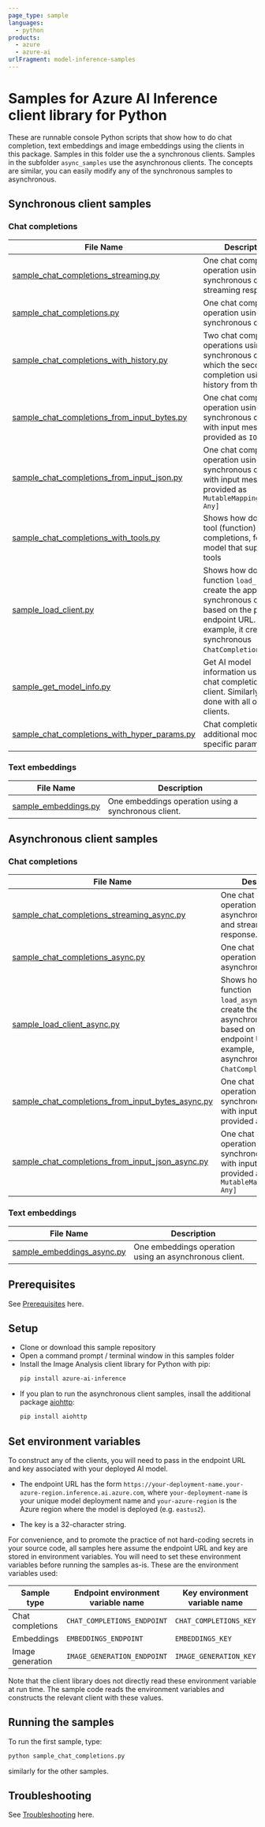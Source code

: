 ```yaml
---
page_type: sample
languages:
  - python
products:
  - azure
  - azure-ai
urlFragment: model-inference-samples
---
```


# Samples for Azure AI Inference client library for Python

These are runnable console Python scripts that show how to do chat completion, text embeddings and image embeddings using the clients in this package. Samples in this folder use the a synchronous clients. Samples in the subfolder `async_samples` use the asynchronous clients. The concepts are similar, you can easily modify any of the  synchronous samples to asynchronous.

## Synchronous client samples

### Chat completions

|**File Name**|**Description**|
|----------------|-------------|
|[sample_chat_completions_streaming.py](https://github.com/Azure/azure-sdk-for-python/blob/main/sdk/ai/azure-ai-inference/samples/sample_chat_completions_streaming.py) | One chat completion operation using a synchronous client and streaming response. |
|[sample_chat_completions.py](https://github.com/Azure/azure-sdk-for-python/blob/main/sdk/ai/azure-ai-inference/samples/sample_chat_completions.py) | One chat completion operation using a synchronous client. |
|[sample_chat_completions_with_history.py](https://github.com/Azure/azure-sdk-for-python/blob/main/sdk/ai/azure-ai-inference/samples/sample_chat_completions_with_history.py) | Two chat completion operations using a synchronous client, which the second completion using chat history from the first. |
|[sample_chat_completions_from_input_bytes.py](https://github.com/Azure/azure-sdk-for-python/blob/main/sdk/ai/azure-ai-inference/samples/sample_chat_completions_from_input_bytes.py) | One chat completion operation using a synchronous client, with input messages provided as `IO[bytes]`. |
|[sample_chat_completions_from_input_json.py](https://github.com/Azure/azure-sdk-for-python/blob/main/sdk/ai/azure-ai-inference/samples/sample_chat_completions_from_input_json.py) | One chat completion operation using a synchronous client, with input messages provided as `MutableMapping[str, Any]` |
|[sample_chat_completions_with_tools.py](https://github.com/Azure/azure-sdk-for-python/blob/main/sdk/ai/azure-ai-inference/samples/sample_chat_completions_with_tools.py) | Shows how do use a tool (function) in chat completions, for an AI model that supports tools |
|[sample_load_client.py](https://github.com/Azure/azure-sdk-for-python/blob/main/sdk/ai/azure-ai-inference/samples/sample_load_client.py) | Shows how do use the function `load_client` to create the appropriate synchronous client based on the provided endpoint URL. In this example, it creates a synchronous `ChatCompletionsClient`. |
|[sample_get_model_info.py](https://github.com/Azure/azure-sdk-for-python/blob/main/sdk/ai/azure-ai-inference/samples/sample_get_model_info.py) | Get AI model information using the chat completions client. Similarly can be done with all other clients. |
|[sample_chat_completions_with_hyper_params.py](https://github.com/Azure/azure-sdk-for-python/blob/main/sdk/ai/azure-ai-inference/samples/sample_chat_completions_with_hyper_params.py) | Chat completions with additional model-specific parameters. |


### Text embeddings

|**File Name**|**Description**|
|----------------|-------------|
|[sample_embeddings.py](https://github.com/Azure/azure-sdk-for-python/blob/main/sdk/ai/azure-ai-inference/samples/sample_embeddings.py) | One embeddings operation using a synchronous client. |

<!--
### Image embeddings

|**File Name**|**Description**|
|----------------|-------------|
|[sample_image_embeddings.py](https://github.com/Azure/azure-sdk-for-python/blob/main/sdk/ai/azure-ai-inference/samples/sample_image_embeddings.py) | One image embeddings operation, on two input images, using a synchronous client. |
-->

## Asynchronous client samples

### Chat completions

|**File Name**|**Description**|
|----------------|-------------|
|[sample_chat_completions_streaming_async.py](https://github.com/Azure/azure-sdk-for-python/blob/main/sdk/ai/azure-ai-inference/samples/async_samples/sample_chat_completions_streaming_async.py) | One chat completion operation using an asynchronous client and streaming response. |
|[sample_chat_completions_async.py](https://github.com/Azure/azure-sdk-for-python/blob/main/sdk/ai/azure-ai-inference/samples/async_samples/sample_chat_completions_async.py) | One chat completion operation using an asynchronous client. |
|[sample_load_client_async.py](https://github.com/Azure/azure-sdk-for-python/blob/main/sdk/ai/azure-ai-inference/samples/async_samples/sample_load_client_async.py) | Shows how do use the function `load_async_client` to create the appropriate asynchronous client based on the provided endpoint URL. In this example, it creates an asynchronous `ChatCompletionsClient`. |
|[sample_chat_completions_from_input_bytes_async.py](https://github.com/Azure/azure-sdk-for-python/blob/main/sdk/ai/azure-ai-inference/samples/async_samples/sample_chat_completions_from_input_bytes_async.py) | One chat completion operation using a synchronous client, with input messages provided as `IO[bytes]`. |
|[sample_chat_completions_from_input_json_async.py](https://github.com/Azure/azure-sdk-for-python/blob/main/sdk/ai/azure-ai-inference/samples/async_samples/sample_chat_completions_from_input_json_async.py) | One chat completion operation using a synchronous client, with input messages provided as `MutableMapping[str, Any]` |

### Text embeddings

|**File Name**|**Description**|
|----------------|-------------|
|[sample_embeddings_async.py](https://github.com/Azure/azure-sdk-for-python/blob/main/sdk/ai/azure-ai-inference/samples/async_samples/sample_embeddings_async.py) | One embeddings operation using an asynchronous client. |

<!--
### Image embeddings

|**File Name**|**Description**|
|----------------|-------------|
|[sample_image_embeddings_async.py](https://github.com/Azure/azure-sdk-for-python/blob/main/sdk/ai/azure-ai-inference/samples/async_samples/sample_image_embeddings_async.py) | One image embeddings operation, on two input images, using an asynchronous client. |
-->

## Prerequisites

See [Prerequisites](https://github.com/Azure/azure-sdk-for-python/blob/main/sdk/ai/azure-ai-inference/README.md#prerequisites) here.

## Setup

* Clone or download this sample repository
* Open a command prompt / terminal window in this samples folder
* Install the Image Analysis client library for Python with pip:
  ```bash
  pip install azure-ai-inference
  ```
* If you plan to run the asynchronous client samples, insall the additional package [aiohttp](https://pypi.org/project/aiohttp/):
  ```bash
  pip install aiohttp
  ```

## Set environment variables

To construct any of the clients, you will need to pass in the endpoint URL and key associated with your deployed AI model.

* The endpoint URL has the form `https://your-deployment-name.your-azure-region.inference.ai.azure.com`, where `your-deployment-name` is your unique model deployment name and `your-azure-region` is the Azure region where the model is deployed (e.g. `eastus2`).

* The key is a 32-character string.

For convenience, and to promote the practice of not hard-coding secrets in your source code, all samples here assume the endpoint URL and key are stored in environment variables. You will need to set these environment variables before running the samples as-is. These are the environment variables used:

| Sample type | Endpoint environment variable name | Key environment variable name  |
|----------|----------|----------|
| Chat completions | `CHAT_COMPLETIONS_ENDPOINT` | `CHAT_COMPLETIONS_KEY` |
| Embeddings | `EMBEDDINGS_ENDPOINT` | `EMBEDDINGS_KEY` |
| Image generation | `IMAGE_GENERATION_ENDPOINT` | `IMAGE_GENERATION_KEY` |

Note that the client library does not directly read these environment variable at run time. The sample code reads the environment variables and constructs the relevant client with these values.

## Running the samples

To run the first sample, type:
```bash
python sample_chat_completions.py
```
similarly for the other samples.

## Troubleshooting

See [Troubleshooting](https://github.com/Azure/azure-sdk-for-python/blob/main/sdk/ai/azure-ai-inference/README.md#troubleshooting) here.


